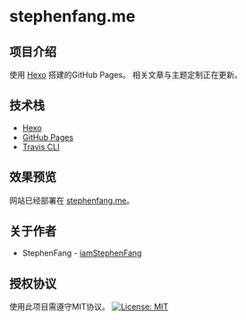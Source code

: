 # stephenfang.me
## 项目介绍

使用 [Hexo](https://hexo.io/zh-cn/docs/) 搭建的GitHub Pages。
相关文章与主题定制正在更新。

## 技术栈

- [Hexo](https://hexo.io/zh-cn/docs/) 
- [GitHub Pages](https://pages.github.com/)
- [Travis CLI](https://travis-ci.org/)

##  效果预览

网站已经部署在 [stephenfang.me](https://stephenfang.me)。

## 关于作者
- StephenFang - [iamStephenFang](https://github.com/iamStephenFang)

## 授权协议
使用此项目需遵守MIT协议。
[![License: MIT](https://img.shields.io/badge/License-MIT-yellow.svg)](https://opensource.org/licenses/MIT)